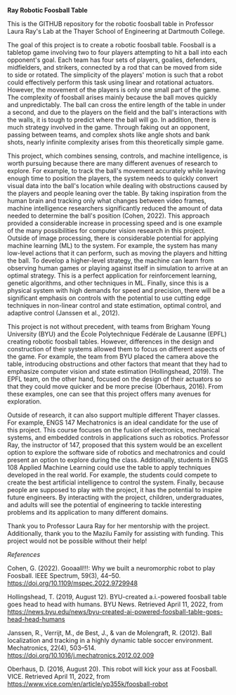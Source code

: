 **Ray Robotic Foosball Table**

This is the GITHUB repository for the robotic foosball table in Professor Laura Ray's Lab at the Thayer School of Engineering at Dartmouth College.

The goal of this project is to create a robotic foosball table. Foosball is a tabletop game involving two to four players attempting to hit a ball into each opponent's goal. Each team has four sets of players, goalies, defenders, midfielders, and strikers, connected by a rod that can be moved from side to side or rotated. The simplicity of the players' motion is such that a robot could effectively perform this task using linear and rotational actuators. However, the movement of the players is only one small part of the game. The complexity of foosball arises mainly because the ball moves quickly and unpredictably. The ball can cross the entire length of the table in under a second, and due to the players on the field and the ball's interactions with the walls, it is tough to predict where the ball will go. In addition, there is much strategy involved in the game. Through faking out an opponent, passing between teams, and complex shots like angle shots and bank shots, nearly infinite complexity arises from this theoretically simple game.

This project, which combines sensing, controls, and machine intelligence, is worth pursuing because there are many different avenues of research to explore. For example, to track the ball's movement accurately while leaving enough time to position the players, the system needs to quickly convert visual data into the ball's location while dealing with obstructions caused by the players and people leaning over the table. By taking inspiration from the human brain and tracking only what changes between video frames, machine intelligence researchers significantly reduced the amount of data needed to determine the ball's position (Cohen, 2022). This approach provided a considerable increase in processing speed and is one example of the many possibilities for computer vision research in this project. Outside of image processing, there is considerable potential for applying machine learning (ML) to the system. For example, the system has many low-level actions that it can perform, such as moving the players and hitting the ball. To develop a higher-level strategy, the machine can learn from observing human games or playing against itself in simulation to arrive at an optimal strategy. This is a perfect application for reinforcement learning, genetic algorithms, and other techniques in ML. Finally, since this is a physical system with high demands for speed and precision, there will be a significant emphasis on controls with the potential to use cutting edge techniques in non-linear control and state estimation, optimal control, and adaptive control (Janssen et al., 2012).

This project is not without precedent, with teams from Brigham Young University (BYU) and the École Polytechnique Fédérale de Lausanne (EPFL) creating robotic foosball tables. However, differences in the design and construction of their systems allowed them to focus on different aspects of the game. For example, the team from BYU placed the camera above the table, introducing obstructions and other factors that meant that they had to emphasize computer vision and state estimation (Hollingshead, 2019). The EPFL team, on the other hand, focused on the design of their actuators so that they could move quicker and be more precise (Oberhaus, 2016). From these examples, one can see that this project offers many avenues for exploration.

Outside of research, it can also support multiple different Thayer classes. For example, ENGS 147 Mechatronics is an ideal candidate for the use of this project. This course focuses on the fusion of electronics, mechanical systems, and embedded controls in applications such as robotics. Professor Ray, the instructor of 147, proposed that this system would be an excellent option to explore the software side of robotics and mechatronics and could present an option to explore during the class. Additionally, students in ENGS 108 Applied Machine Learning could use the table to apply techniques developed in the real world. For example, the students could compete to create the best artificial intelligence to control the system. Finally, because people are supposed to play with the project, it has the potential to inspire future engineers. By interacting with the project, children, undergraduates, and adults will see the potential of engineering to tackle interesting problems and its application to many different domains.

Thank you to Professor Laura Ray for her mentorship with the project.  Additionally, thank you to the Mazilu Family for assisting with funding.  This project would not be possible without their help!

*References*

Cohen, G. (2022). Gooaall!!!: Why we built a neuromorphic robot to play Foosball. IEEE Spectrum, 59(3), 44–50. https://doi.org/10.1109/mspec.2022.9729948

Hollingshead, T. (2019, August 12). BYU-created a.i.-powered foosball table goes head to head with humans. BYU News. Retrieved April 11, 2022, from https://news.byu.edu/news/byu-created-ai-powered-foosball-table-goes-head-head-humans

Janssen, R., Verrijt, M., de Best, J., & van de Molengraft, R. (2012). Ball localization and tracking in a highly dynamic table soccer environment. Mechatronics, 22(4), 503–514. https://doi.org/10.1016/j.mechatronics.2012.02.009 

Oberhaus, D. (2016, August 20). This robot will kick your ass at Foosball. VICE. Retrieved April 11, 2022, from https://www.vice.com/en/article/yp355k/foosball-robot

